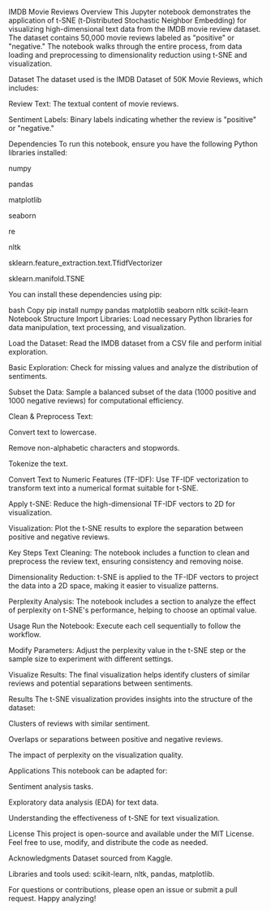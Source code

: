 IMDB Movie Reviews
Overview
This Jupyter notebook demonstrates the application of t-SNE (t-Distributed Stochastic Neighbor Embedding) for visualizing high-dimensional text data from the IMDB movie review dataset. The dataset contains 50,000 movie reviews labeled as "positive" or "negative." The notebook walks through the entire process, from data loading and preprocessing to dimensionality reduction using t-SNE and visualization.

Dataset
The dataset used is the IMDB Dataset of 50K Movie Reviews, which includes:

Review Text: The textual content of movie reviews.

Sentiment Labels: Binary labels indicating whether the review is "positive" or "negative."

Dependencies
To run this notebook, ensure you have the following Python libraries installed:

numpy

pandas

matplotlib

seaborn

re

nltk

sklearn.feature_extraction.text.TfidfVectorizer

sklearn.manifold.TSNE

You can install these dependencies using pip:

bash
Copy
pip install numpy pandas matplotlib seaborn nltk scikit-learn
Notebook Structure
Import Libraries: Load necessary Python libraries for data manipulation, text processing, and visualization.

Load the Dataset: Read the IMDB dataset from a CSV file and perform initial exploration.

Basic Exploration: Check for missing values and analyze the distribution of sentiments.

Subset the Data: Sample a balanced subset of the data (1000 positive and 1000 negative reviews) for computational efficiency.

Clean & Preprocess Text:

Convert text to lowercase.

Remove non-alphabetic characters and stopwords.

Tokenize the text.

Convert Text to Numeric Features (TF-IDF): Use TF-IDF vectorization to transform text into a numerical format suitable for t-SNE.

Apply t-SNE: Reduce the high-dimensional TF-IDF vectors to 2D for visualization.

Visualization: Plot the t-SNE results to explore the separation between positive and negative reviews.

Key Steps
Text Cleaning: The notebook includes a function to clean and preprocess the review text, ensuring consistency and removing noise.

Dimensionality Reduction: t-SNE is applied to the TF-IDF vectors to project the data into a 2D space, making it easier to visualize patterns.

Perplexity Analysis: The notebook includes a section to analyze the effect of perplexity on t-SNE's performance, helping to choose an optimal value.

Usage
Run the Notebook: Execute each cell sequentially to follow the workflow.

Modify Parameters: Adjust the perplexity value in the t-SNE step or the sample size to experiment with different settings.

Visualize Results: The final visualization helps identify clusters of similar reviews and potential separations between sentiments.

Results
The t-SNE visualization provides insights into the structure of the dataset:

Clusters of reviews with similar sentiment.

Overlaps or separations between positive and negative reviews.

The impact of perplexity on the visualization quality.

Applications
This notebook can be adapted for:

Sentiment analysis tasks.

Exploratory data analysis (EDA) for text data.

Understanding the effectiveness of t-SNE for text visualization.

License
This project is open-source and available under the MIT License. Feel free to use, modify, and distribute the code as needed.

Acknowledgments
Dataset sourced from Kaggle.

Libraries and tools used: scikit-learn, nltk, pandas, matplotlib.

For questions or contributions, please open an issue or submit a pull request. Happy analyzing!

